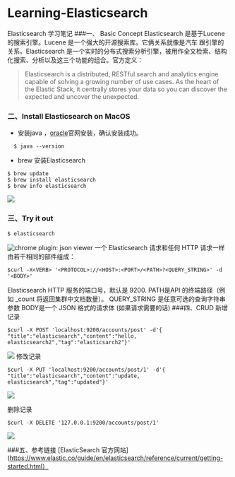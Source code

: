 # Learning-Elasticsearch
Elasticsearch 学习笔记
###一、 Basic Concept
Elasticsearch 是基于Lucene 的搜索引擎。Lucene 是一个强大的开源搜索库。它俩关系就像是汽车 跟引擎的关系。Elasticsearch 是一个实时的分布式搜索分析引擎，被用作全文检索、结构化搜索、分析以及这三个功能的组合。官方定义：
>Elasticsearch is a distributed, RESTful search and analytics engine capable of solving a growing number of use cases. As the heart of the Elastic Stack, it centrally stores your data so you can discover the expected and uncover the unexpected.

### 二、Install Elasticsearch on MacOS
* 安装java ，[oracle](http://www.oracle.com/technetwork/java/javase/downloads/jdk8-downloads-2133151.html)官网安装，确认安装成功。
```
  $ java --version  
```
* brew 安装Elasticsearch
```
$ brew update
$ brew install elasticsearch 
$ brew info elasticsearch
```
![](http://upload-images.jianshu.io/upload_images/807985-e61ec9c9eaf2eac2.png?imageMogr2/auto-orient/strip%7CimageView2/2/w/1240)

### 三、Try it out
```
$ elasticsearch
```
![chrome plugin: json viewer](http://upload-images.jianshu.io/upload_images/807985-a064e478d98200b4.png?imageMogr2/auto-orient/strip%7CimageView2/2/w/1240)
一个 Elasticsearch 请求和任何 HTTP 请求一样由若干相同的部件组成：
```
$curl -X<VERB> '<PROTOCOL>://<HOST>:<PORT>/<PATH>?<QUERY_STRING>' -d '<BODY>'
```
Elasticsearch HTTP 服务的端口号，默认是 9200.
PATH是API 的终端路径（例如 _count 将返回集群中文档数量）。
QUERY_STRING 是任意可选的查询字符串参数
BODY是一个 JSON 格式的请求体 (如果请求需要的话)
###四、CRUD
新增记录
```
$curl -X POST 'localhost:9200/accounts/post' -d'{ "title":"elasticsearch","content":"hello, elasticsearch2","tag":"elasticsarch2"}'
```

![](http://upload-images.jianshu.io/upload_images/807985-d5edef1fb23c4245.png?imageMogr2/auto-orient/strip%7CimageView2/2/w/1240)
修改记录
```
$curl -X PUT 'localhost:9200/accounts/post/1' -d'{ "title":"elasticsearch","content":"update, elasticsearch","tag":"updated"}'
```

![](http://upload-images.jianshu.io/upload_images/807985-ff3b1043a305c2a8.png?imageMogr2/auto-orient/strip%7CimageView2/2/w/1240)

删除记录
```
$curl -X DELETE '127.0.0.1:9200/accounts/post/1'
```
![](http://upload-images.jianshu.io/upload_images/807985-9ca11a7a67915bc5.png?imageMogr2/auto-orient/strip%7CimageView2/2/w/1240)

###五、参考链接
[ElasticSearch 官方网站](https://www.elastic.co/guide/en/elasticsearch/reference/current/getting-started.html）
